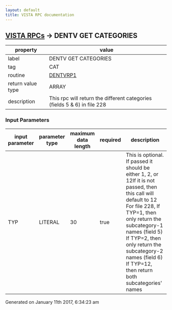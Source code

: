 ```yaml
---
layout: default
title: VISTA RPC documentation
---
```




## [VISTA RPCs](TableOfContent.md) &#8594; DENTV GET CATEGORIES 

 property | value 
--- | --- 
 label | DENTV GET CATEGORIES
 tag | CAT
 routine | [DENTVRP1](http://code.osehra.org/dox/Routine_DENTVRP1_source.html)
 return value type | ARRAY
 description | This rpc will return the different categories (fields 5 & 6) in file 228

### Input Parameters

| input parameter | parameter type | maximum data length | required | description | 
| --- | --- | --- | --- | --- | 
| TYP | LITERAL | 30 | true | This is optional.  If passed it should be either 1, 2, or 12If it is not passed, then this call will default to 12 For file 228,  If TYP=1, then only return the subcategory-1 names (field 5)  If TYP=2, then only return the subcategory-2 names (field 6)  If TYP=12, then return both subcategories' names | 




Generated on January 11th 2017, 6:34:23 am